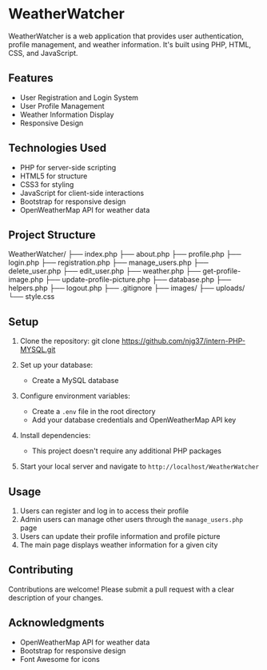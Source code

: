 # WeatherWatcher

WeatherWatcher is a web application that provides user authentication, profile management, and weather information. It's built using PHP, HTML, CSS, and JavaScript.

## Features

- User Registration and Login System
- User Profile Management
- Weather Information Display
- Responsive Design

## Technologies Used

- PHP for server-side scripting
- HTML5 for structure
- CSS3 for styling
- JavaScript for client-side interactions
- Bootstrap for responsive design
- OpenWeatherMap API for weather data

## Project Structure
WeatherWatcher/
├── index.php
├── about.php
├── profile.php
├── login.php
├── registration.php
├── manage_users.php
├── delete_user.php
├── edit_user.php
├── weather.php
├── get-profile-image.php
├── update-profile-picture.php
├── database.php
├── helpers.php
├── logout.php
├── .gitignore
├── images/
├── uploads/
└── style.css


## Setup

1. Clone the repository:
git clone https://github.com/njg37/intern-PHP-MYSQL.git


2. Set up your database:
   - Create a MySQL database


3. Configure environment variables:
   - Create a `.env` file in the root directory
   - Add your database credentials and OpenWeatherMap API key

4. Install dependencies:
   - This project doesn't require any additional PHP packages

5. Start your local server and navigate to `http://localhost/WeatherWatcher`

## Usage

1. Users can register and log in to access their profile
2. Admin users can manage other users through the `manage_users.php` page
3. Users can update their profile information and profile picture
4. The main page displays weather information for a given city

## Contributing

Contributions are welcome! Please submit a pull request with a clear description of your changes.


## Acknowledgments

- OpenWeatherMap API for weather data
- Bootstrap for responsive design
- Font Awesome for icons

